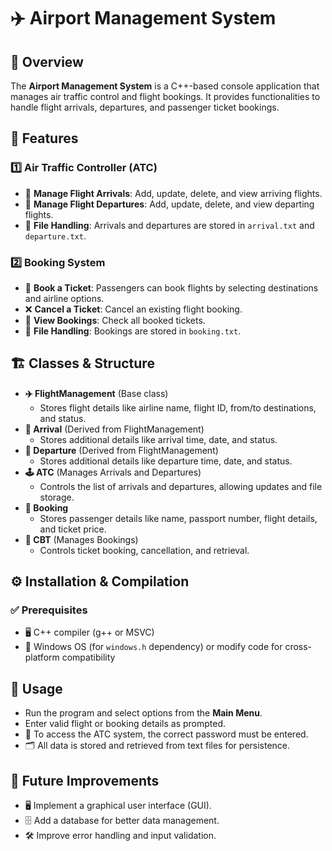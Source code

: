 # ✈️ Airport Management System

## 📌 Overview
The **Airport Management System** is a C++-based console application that manages air traffic control and flight bookings. It provides functionalities to handle flight arrivals, departures, and passenger ticket bookings.

## 🚀 Features
### 1️⃣ Air Traffic Controller (ATC)
   - 🛬 **Manage Flight Arrivals**: Add, update, delete, and view arriving flights.
   - 🛫 **Manage Flight Departures**: Add, update, delete, and view departing flights.
   - 📂 **File Handling**: Arrivals and departures are stored in `arrival.txt` and `departure.txt`.

### 2️⃣ Booking System
   - 🎫 **Book a Ticket**: Passengers can book flights by selecting destinations and airline options.
   - ❌ **Cancel a Ticket**: Cancel an existing flight booking.
   - 👀 **View Bookings**: Check all booked tickets.
   - 📝 **File Handling**: Bookings are stored in `booking.txt`.

## 🏗️ Classes & Structure
- **✈️ FlightManagement** (Base class)
  - Stores flight details like airline name, flight ID, from/to destinations, and status.
- **🛬 Arrival** (Derived from FlightManagement)
  - Stores additional details like arrival time, date, and status.
- **🛫 Departure** (Derived from FlightManagement)
  - Stores additional details like departure time, date, and status.
- **🕹️ ATC** (Manages Arrivals and Departures)
  - Controls the list of arrivals and departures, allowing updates and file storage.
- **👤 Booking**
  - Stores passenger details like name, passport number, flight details, and ticket price.
- **📅 CBT** (Manages Bookings)
  - Controls ticket booking, cancellation, and retrieval.

## ⚙️ Installation & Compilation
### ✅ Prerequisites
- 🖥️ C++ compiler (g++ or MSVC)
- 🏢 Windows OS (for `windows.h` dependency) or modify code for cross-platform compatibility

## 📝 Usage
- Run the program and select options from the **Main Menu**.
- Enter valid flight or booking details as prompted.
- 🔑 To access the ATC system, the correct password must be entered.
- 🗂️ All data is stored and retrieved from text files for persistence.

## 🔮 Future Improvements
- 🖥️ Implement a graphical user interface (GUI).
- 🗄️ Add a database for better data management.
- 🛠️ Improve error handling and input validation.



